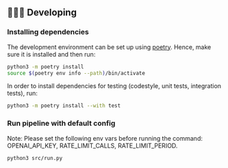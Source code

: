 ## 🧑🏿‍💻 Developing

### Installing dependencies

The development environment can be set up using
[poetry](https://python-poetry.org/docs/#installation). Hence, make sure it is
installed and then run:

```bash
python3 -m poetry install
source $(poetry env info --path)/bin/activate
```

In order to install dependencies for testing (codestyle, unit tests, integration tests),
run:

```bash
python3 -m poetry install --with test
```

### Run pipeline with default config

Note: Please set the following env vars before running the command: OPENAI_API_KEY, RATE_LIMIT_CALLS, RATE_LIMIT_PERIOD.

```bash
python3 src/run.py
```
